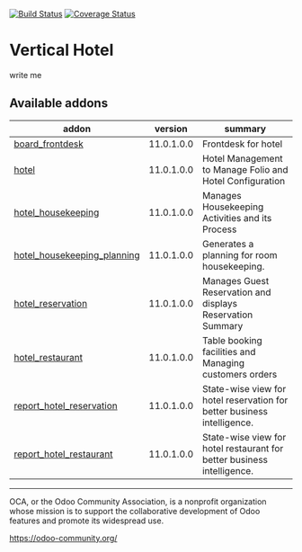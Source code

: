 [![Build Status](https://travis-ci.org/OCA/vertical-hotel.svg?branch=11.0)](https://travis-ci.org/OCA/vertical-hotel)
[![Coverage Status](https://coveralls.io/repos/OCA/vertical-hotel/badge.png?branch=11.0)](https://coveralls.io/r/OCA/vertical-hotel?branch=11.0)

# Vertical Hotel

write me

<!-- prettier-ignore-start -->
[//]: # (addons)

Available addons
----------------
addon | version | summary
--- | --- | ---
[board_frontdesk](board_frontdesk/) | 11.0.1.0.0 | Frontdesk for hotel
[hotel](hotel/) | 11.0.1.0.0 | Hotel Management to Manage Folio and Hotel Configuration
[hotel_housekeeping](hotel_housekeeping/) | 11.0.1.0.0 | Manages Housekeeping Activities and its Process
[hotel_housekeeping_planning](hotel_housekeeping_planning/) | 11.0.1.0.0 | Generates a planning for room housekeeping.
[hotel_reservation](hotel_reservation/) | 11.0.1.0.0 | Manages Guest Reservation and displays Reservation Summary
[hotel_restaurant](hotel_restaurant/) | 11.0.1.0.0 | Table booking facilities and Managing customers orders
[report_hotel_reservation](report_hotel_reservation/) | 11.0.1.0.0 | State-wise view for hotel reservation for better business intelligence.
[report_hotel_restaurant](report_hotel_restaurant/) | 11.0.1.0.0 | State-wise view for hotel restaurant for better business intelligence.

[//]: # (end addons)
<!-- prettier-ignore-end -->

----

OCA, or the Odoo Community Association, is a nonprofit organization whose
mission is to support the collaborative development of Odoo features and
promote its widespread use.

https://odoo-community.org/
